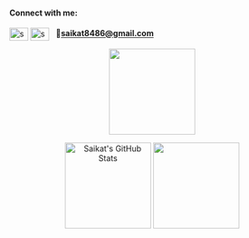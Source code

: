 <!--
<h1 align="center">Hi 👋, I'm Saikat Mahmud</h1>
<h3 align="center">Currently a student and passionate about backend</h3>
-->

<h4 align="left">Connect with me:</h4>
<div align="left">
<a href="https://linkedin.com/in/saikatmahmud" target="blank"><img align="center" src="https://raw.githubusercontent.com/rahuldkjain/github-profile-readme-generator/master/src/images/icons/Social/linked-in-alt.svg" alt="saikatmahmud" height="23" width="33" /></a>
<a href="https://fb.com/saikatm3" target="blank"><img align="center" src="https://raw.githubusercontent.com/rahuldkjain/github-profile-readme-generator/master/src/images/icons/Social/facebook.svg" alt="saikatm3" height="23" width="33" /></a> &nbsp; 📧<b><a href="mailto:saikat8486@gmail.com">saikat8486@gmail.com</a></b>
</div>
<p align="center">
<img align="center" height=152 src="https://vercel-overview-api-2.vercel.app/api/top-langs/?username=SaikatMahmud&include_all_commits=true&count_private=true&isFork=true&langs_count=6&layout=compact&custom_title=6%20Most%20Used%20Languages">
<div align="center">
<img height=152 src="https://vercel-overview-api-2.vercel.app/api?username=SaikatMahmud&theme=default&hide_border=false&include_all_commits=true&count_private=true&custom_title=Saikat%27s%20GitHub%20Stats" alt="Saikat's GitHub Stats">
<img height=152 src="https://github-readme-streak-stats.herokuapp.com/?user=SaikatMahmud&theme=default&hide_border=false"> </div>
</p>


<!--
![]()
![]()
[![Top Langs]()](https://github.com/SaikatMahmud/vercel_overview_api)
 -->
